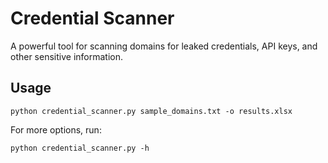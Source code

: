 # Credential Scanner

A powerful tool for scanning domains for leaked credentials, API keys, and other sensitive information.

## Usage

```
python credential_scanner.py sample_domains.txt -o results.xlsx
```

For more options, run:
```
python credential_scanner.py -h
```
